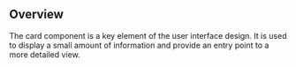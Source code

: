 ## Overview

The card component is a key element of the user interface design. It is used to display a small amount of information and provide an entry point to a more detailed view.

